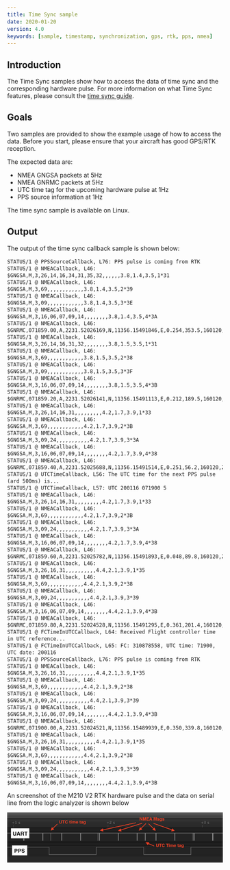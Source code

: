 ```yaml
---
title: Time Sync sample
date: 2020-01-20
version: 4.0
keywords: [sample, timestamp, synchronization, gps, rtk, pps, nmea]
---
```


## Introduction

The Time Sync samples show how to access the data of time sync and the corresponding hardware pulse.
For more information on what Time Sync features, please consult the [time sync guide](../guides/component-guide-time-sync.html).

## Goals

Two samples are provided to show the example usage of how to access the data. 
Before you start, please ensure that your aircraft has good GPS/RTK reception.

The expected data are:

- NMEA GNGSA packets at 5Hz
- NMEA GNRMC packets at 5Hz
- UTC time tag for the upcoming hardware pulse at 1Hz
- PPS source information at 1Hz

The time sync sample is available on Linux.

## Output

The output of the time sync callback sample is shown below:
```
STATUS/1 @ PPSSourceCallback, L76: PPS pulse is coming from RTK
STATUS/1 @ NMEACallback, L46: $GNGSA,M,3,26,14,16,34,31,35,32,,,,,,3.8,1.4,3.5,1*31
STATUS/1 @ NMEACallback, L46: $GNGSA,M,3,69,,,,,,,,,,,,3.8,1.4,3.5,2*39
STATUS/1 @ NMEACallback, L46: $GNGSA,M,3,09,,,,,,,,,,,,3.8,1.4,3.5,3*3E
STATUS/1 @ NMEACallback, L46: $GNGSA,M,3,16,06,07,09,14,,,,,,,,3.8,1.4,3.5,4*3A
STATUS/1 @ NMEACallback, L46: $GNRMC,071859.00,A,2231.52026169,N,11356.15491846,E,0.254,353.5,160120,2.9,W,A,V*40
STATUS/1 @ NMEACallback, L46: $GNGSA,M,3,26,14,16,31,32,,,,,,,,3.8,1.5,3.5,1*31
STATUS/1 @ NMEACallback, L46: $GNGSA,M,3,69,,,,,,,,,,,,3.8,1.5,3.5,2*38
STATUS/1 @ NMEACallback, L46: $GNGSA,M,3,09,,,,,,,,,,,,3.8,1.5,3.5,3*3F
STATUS/1 @ NMEACallback, L46: $GNGSA,M,3,16,06,07,09,14,,,,,,,,3.8,1.5,3.5,4*3B
STATUS/1 @ NMEACallback, L46: $GNRMC,071859.20,A,2231.52026141,N,11356.15491113,E,0.212,189.5,160120,2.9,W,A,V*46
STATUS/1 @ NMEACallback, L46: $GNGSA,M,3,26,14,16,31,,,,,,,,,4.2,1.7,3.9,1*33
STATUS/1 @ NMEACallback, L46: $GNGSA,M,3,69,,,,,,,,,,,,4.2,1.7,3.9,2*3B
STATUS/1 @ NMEACallback, L46: $GNGSA,M,3,09,24,,,,,,,,,,,4.2,1.7,3.9,3*3A
STATUS/1 @ NMEACallback, L46: $GNGSA,M,3,16,06,07,09,14,,,,,,,,4.2,1.7,3.9,4*38
STATUS/1 @ NMEACallback, L46: $GNRMC,071859.40,A,2231.52025688,N,11356.15491514,E,0.251,56.2,160120,2.9,W,A,V*71
STATUS/1 @ UTCTimeCallback, L56: The UTC time for the next PPS pulse (ard 500ms) is...
STATUS/1 @ UTCTimeCallback, L57: UTC 200116 071900 5 
STATUS/1 @ NMEACallback, L46: $GNGSA,M,3,26,14,16,31,,,,,,,,,4.2,1.7,3.9,1*33
STATUS/1 @ NMEACallback, L46: $GNGSA,M,3,69,,,,,,,,,,,,4.2,1.7,3.9,2*3B
STATUS/1 @ NMEACallback, L46: $GNGSA,M,3,09,24,,,,,,,,,,,4.2,1.7,3.9,3*3A
STATUS/1 @ NMEACallback, L46: $GNGSA,M,3,16,06,07,09,14,,,,,,,,4.2,1.7,3.9,4*38
STATUS/1 @ NMEACallback, L46: $GNRMC,071859.60,A,2231.52025782,N,11356.15491893,E,0.048,89.8,160120,2.9,W,A,V*78
STATUS/1 @ NMEACallback, L46: $GNGSA,M,3,26,16,31,,,,,,,,,,4.4,2.1,3.9,1*35
STATUS/1 @ NMEACallback, L46: $GNGSA,M,3,69,,,,,,,,,,,,4.4,2.1,3.9,2*38
STATUS/1 @ NMEACallback, L46: $GNGSA,M,3,09,24,,,,,,,,,,,4.4,2.1,3.9,3*39
STATUS/1 @ NMEACallback, L46: $GNGSA,M,3,16,06,07,09,14,,,,,,,,4.4,2.1,3.9,4*3B
STATUS/1 @ NMEACallback, L46: $GNRMC,071859.80,A,2231.52024528,N,11356.15491295,E,0.361,201.4,160120,2.9,W,A,V*4F
STATUS/1 @ FCTimeInUTCCallback, L64: Received Flight controller time in UTC reference...
STATUS/1 @ FCTimeInUTCCallback, L65: FC: 310878558, UTC time: 71900, UTC date: 200116
STATUS/1 @ PPSSourceCallback, L76: PPS pulse is coming from RTK
STATUS/1 @ NMEACallback, L46: $GNGSA,M,3,26,16,31,,,,,,,,,,4.4,2.1,3.9,1*35
STATUS/1 @ NMEACallback, L46: $GNGSA,M,3,69,,,,,,,,,,,,4.4,2.1,3.9,2*38
STATUS/1 @ NMEACallback, L46: $GNGSA,M,3,09,24,,,,,,,,,,,4.4,2.1,3.9,3*39
STATUS/1 @ NMEACallback, L46: $GNGSA,M,3,16,06,07,09,14,,,,,,,,4.4,2.1,3.9,4*3B
STATUS/1 @ NMEACallback, L46: $GNRMC,071900.00,A,2231.52024521,N,11356.15489939,E,0.350,339.8,160120,2.9,W,A,V*43
STATUS/1 @ NMEACallback, L46: $GNGSA,M,3,26,16,31,,,,,,,,,,4.4,2.1,3.9,1*35
STATUS/1 @ NMEACallback, L46: $GNGSA,M,3,69,,,,,,,,,,,,4.4,2.1,3.9,2*38
STATUS/1 @ NMEACallback, L46: $GNGSA,M,3,09,24,,,,,,,,,,,4.4,2.1,3.9,3*39
STATUS/1 @ NMEACallback, L46: $GNGSA,M,3,16,06,07,09,14,,,,,,,,4.4,2.1,3.9,4*3B
```
An screenshot of the M210 V2 RTK hardware pulse and the data on serial line from the logic analyzer is shown below

![Time-sync-output](../images/samples/pps-uart-logic-analyzer.png)